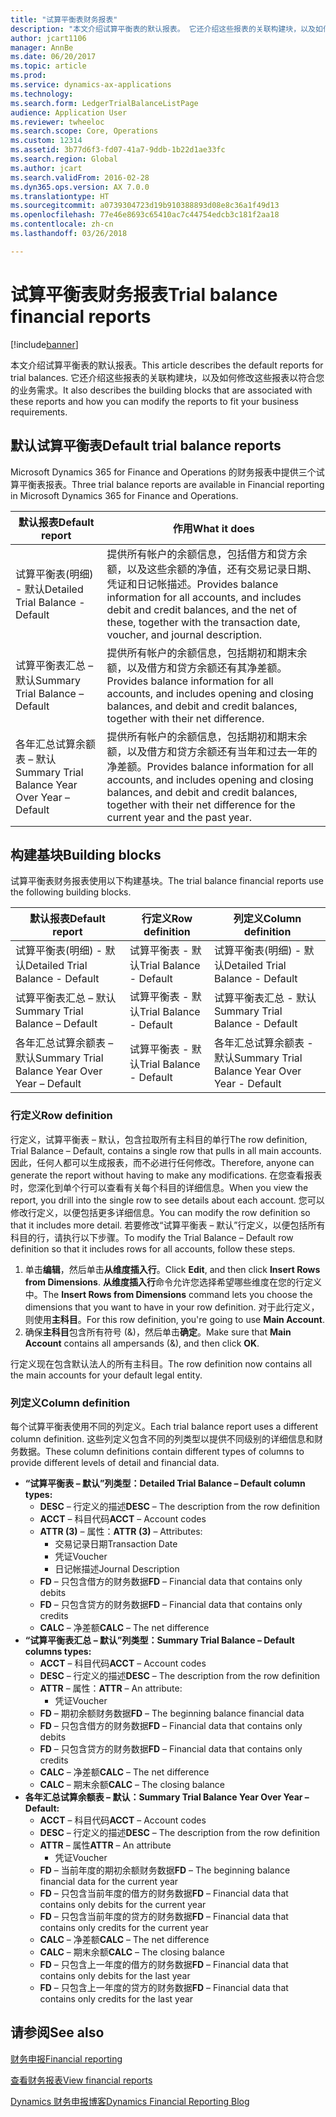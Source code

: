 ```yaml
---
title: "试算平衡表财务报表"
description: "本文介绍试算平衡表的默认报表。 它还介绍这些报表的关联构建块，以及如何修改这些报表以符合您的业务需求。"
author: jcart1106
manager: AnnBe
ms.date: 06/20/2017
ms.topic: article
ms.prod: 
ms.service: dynamics-ax-applications
ms.technology: 
ms.search.form: LedgerTrialBalanceListPage
audience: Application User
ms.reviewer: twheeloc
ms.search.scope: Core, Operations
ms.custom: 12314
ms.assetid: 3b77d6f3-fd07-41a7-9ddb-1b22d1ae33fc
ms.search.region: Global
ms.author: jcart
ms.search.validFrom: 2016-02-28
ms.dyn365.ops.version: AX 7.0.0
ms.translationtype: HT
ms.sourcegitcommit: a0739304723d19b910388893d08e8c36a1f49d13
ms.openlocfilehash: 77e46e8693c65410ac7c44754edcb3c181f2aa18
ms.contentlocale: zh-cn
ms.lasthandoff: 03/26/2018

---
```


# <a name="trial-balance-financial-reports"></a><span data-ttu-id="cddcb-104">试算平衡表财务报表</span><span class="sxs-lookup"><span data-stu-id="cddcb-104">Trial balance financial reports</span></span>

[!include[banner](../includes/banner.md)]


<span data-ttu-id="cddcb-105">本文介绍试算平衡表的默认报表。</span><span class="sxs-lookup"><span data-stu-id="cddcb-105">This article describes the default reports for trial balances.</span></span> <span data-ttu-id="cddcb-106">它还介绍这些报表的关联构建块，以及如何修改这些报表以符合您的业务需求。</span><span class="sxs-lookup"><span data-stu-id="cddcb-106">It also describes the building blocks that are associated with these reports and how you can modify the reports to fit your business requirements.</span></span> 

<a name="default-trial-balance-reports"></a><span data-ttu-id="cddcb-107">默认试算平衡表</span><span class="sxs-lookup"><span data-stu-id="cddcb-107">Default trial balance reports</span></span>
-----------------------------

<span data-ttu-id="cddcb-108">Microsoft Dynamics 365 for Finance and Operations 的财务报表中提供三个试算平衡表报表。</span><span class="sxs-lookup"><span data-stu-id="cddcb-108">Three trial balance reports are available in Financial reporting in Microsoft Dynamics 365 for Finance and Operations.</span></span>

| <span data-ttu-id="cddcb-109">默认报表</span><span class="sxs-lookup"><span data-stu-id="cddcb-109">Default report</span></span>                                 | <span data-ttu-id="cddcb-110">作用</span><span class="sxs-lookup"><span data-stu-id="cddcb-110">What it does</span></span>                                                                                                                                                                                        |
|------------------------------------------------|-----------------------------------------------------------------------------------------------------------------------------------------------------------------------------------------------------|
| <span data-ttu-id="cddcb-111">试算平衡表(明细) - 默认</span><span class="sxs-lookup"><span data-stu-id="cddcb-111">Detailed Trial Balance - Default</span></span>               | <span data-ttu-id="cddcb-112">提供所有帐户的余额信息，包括借方和贷方余额，以及这些余额的净值，还有交易记录日期、凭证和日记帐描述。</span><span class="sxs-lookup"><span data-stu-id="cddcb-112">Provides balance information for all accounts, and includes debit and credit balances, and the net of these, together with the transaction date, voucher, and journal description.</span></span>                  |
| <span data-ttu-id="cddcb-113">试算平衡表汇总 – 默认</span><span class="sxs-lookup"><span data-stu-id="cddcb-113">Summary Trial Balance – Default</span></span>                | <span data-ttu-id="cddcb-114">提供所有帐户的余额信息，包括期初和期末余额，以及借方和贷方余额还有其净差额。</span><span class="sxs-lookup"><span data-stu-id="cddcb-114">Provides balance information for all accounts, and includes opening and closing balances, and debit and credit balances, together with their net difference.</span></span>                                        |
| <span data-ttu-id="cddcb-115">各年汇总试算余额表 – 默认</span><span class="sxs-lookup"><span data-stu-id="cddcb-115">Summary Trial Balance Year Over Year – Default</span></span> | <span data-ttu-id="cddcb-116">提供所有帐户的余额信息，包括期初和期末余额，以及借方和贷方余额还有当年和过去一年的净差额。</span><span class="sxs-lookup"><span data-stu-id="cddcb-116">Provides balance information for all accounts, and includes opening and closing balances, and debit and credit balances, together with their net difference for the current year and the past year.</span></span> |

## <a name="building-blocks"></a><span data-ttu-id="cddcb-117">构建基块</span><span class="sxs-lookup"><span data-stu-id="cddcb-117">Building blocks</span></span>
<span data-ttu-id="cddcb-118">试算平衡表财务报表使用以下构建基块。</span><span class="sxs-lookup"><span data-stu-id="cddcb-118">The trial balance financial reports use the following building blocks.</span></span>

| <span data-ttu-id="cddcb-119">默认报表</span><span class="sxs-lookup"><span data-stu-id="cddcb-119">Default report</span></span>                                 | <span data-ttu-id="cddcb-120">行定义</span><span class="sxs-lookup"><span data-stu-id="cddcb-120">Row definition</span></span>          | <span data-ttu-id="cddcb-121">列定义</span><span class="sxs-lookup"><span data-stu-id="cddcb-121">Column definition</span></span>                              |
|------------------------------------------------|-------------------------|------------------------------------------------|
| <span data-ttu-id="cddcb-122">试算平衡表(明细) - 默认</span><span class="sxs-lookup"><span data-stu-id="cddcb-122">Detailed Trial Balance - Default</span></span>               | <span data-ttu-id="cddcb-123">试算平衡表 - 默认</span><span class="sxs-lookup"><span data-stu-id="cddcb-123">Trial Balance - Default</span></span> | <span data-ttu-id="cddcb-124">试算平衡表(明细) - 默认</span><span class="sxs-lookup"><span data-stu-id="cddcb-124">Detailed Trial Balance - Default</span></span>               |
| <span data-ttu-id="cddcb-125">试算平衡表汇总 – 默认</span><span class="sxs-lookup"><span data-stu-id="cddcb-125">Summary Trial Balance – Default</span></span>                | <span data-ttu-id="cddcb-126">试算平衡表 - 默认</span><span class="sxs-lookup"><span data-stu-id="cddcb-126">Trial Balance - Default</span></span> | <span data-ttu-id="cddcb-127">试算平衡表汇总 - 默认</span><span class="sxs-lookup"><span data-stu-id="cddcb-127">Summary Trial Balance - Default</span></span>                |
| <span data-ttu-id="cddcb-128">各年汇总试算余额表 – 默认</span><span class="sxs-lookup"><span data-stu-id="cddcb-128">Summary Trial Balance Year Over Year – Default</span></span> | <span data-ttu-id="cddcb-129">试算平衡表 - 默认</span><span class="sxs-lookup"><span data-stu-id="cddcb-129">Trial Balance - Default</span></span> | <span data-ttu-id="cddcb-130">各年汇总试算余额表 - 默认</span><span class="sxs-lookup"><span data-stu-id="cddcb-130">Summary Trial Balance Year Over Year - Default</span></span> |

### <a name="row-definition"></a><span data-ttu-id="cddcb-131">行定义</span><span class="sxs-lookup"><span data-stu-id="cddcb-131">Row definition</span></span>

<span data-ttu-id="cddcb-132">行定义，试算平衡表 – 默认，包含拉取所有主科目的单行</span><span class="sxs-lookup"><span data-stu-id="cddcb-132">The row definition, Trial Balance – Default, contains a single row that pulls in all main accounts.</span></span> <span data-ttu-id="cddcb-133">因此，任何人都可以生成报表，而不必进行任何修改。</span><span class="sxs-lookup"><span data-stu-id="cddcb-133">Therefore, anyone can generate the report without having to make any modifications.</span></span> <span data-ttu-id="cddcb-134">在您查看报表时，您深化到单个行可以查看有关每个科目的详细信息。</span><span class="sxs-lookup"><span data-stu-id="cddcb-134">When you view the report, you drill into the single row to see details about each account.</span></span> <span data-ttu-id="cddcb-135">您可以修改行定义，以便包括更多详细信息。</span><span class="sxs-lookup"><span data-stu-id="cddcb-135">You can modify the row definition so that it includes more detail.</span></span> <span data-ttu-id="cddcb-136">若要修改“试算平衡表 – 默认”行定义，以便包括所有科目的行，请执行以下步骤。</span><span class="sxs-lookup"><span data-stu-id="cddcb-136">To modify the Trial Balance – Default row definition so that it includes rows for all accounts, follow these steps.</span></span>

1.  <span data-ttu-id="cddcb-137">单击**编辑**，然后单击**从维度插入行**。</span><span class="sxs-lookup"><span data-stu-id="cddcb-137">Click **Edit**, and then click **Insert Rows from Dimensions**.</span></span> <span data-ttu-id="cddcb-138">**从维度插入行**命令允许您选择希望哪些维度在您的行定义中。</span><span class="sxs-lookup"><span data-stu-id="cddcb-138">The **Insert Rows from Dimensions** command lets you choose the dimensions that you want to have in your row definition.</span></span> <span data-ttu-id="cddcb-139">对于此行定义，则使用**主科目**。</span><span class="sxs-lookup"><span data-stu-id="cddcb-139">For this row definition, you're going to use **Main Account**.</span></span>
2.  <span data-ttu-id="cddcb-140">确保**主科目**包含所有符号 (&)，然后单击**确定**。</span><span class="sxs-lookup"><span data-stu-id="cddcb-140">Make sure that **Main Account** contains all ampersands (&), and then click **OK**.</span></span>

<span data-ttu-id="cddcb-141">行定义现在包含默认法人的所有主科目。</span><span class="sxs-lookup"><span data-stu-id="cddcb-141">The row definition now contains all the main accounts for your default legal entity.</span></span>

### <a name="column-definition"></a><span data-ttu-id="cddcb-142">列定义</span><span class="sxs-lookup"><span data-stu-id="cddcb-142">Column definition</span></span>

<span data-ttu-id="cddcb-143">每个试算平衡表使用不同的列定义。</span><span class="sxs-lookup"><span data-stu-id="cddcb-143">Each trial balance report uses a different column definition.</span></span> <span data-ttu-id="cddcb-144">这些列定义包含不同的列类型以提供不同级别的详细信息和财务数据。</span><span class="sxs-lookup"><span data-stu-id="cddcb-144">These column definitions contain different types of columns to provide different levels of detail and financial data.</span></span>

-   <span data-ttu-id="cddcb-145">**“试算平衡表 – 默认”列类型：**</span><span class="sxs-lookup"><span data-stu-id="cddcb-145">**Detailed Trial Balance – Default column types:**</span></span>
    -   <span data-ttu-id="cddcb-146">**DESC** – 行定义的描述</span><span class="sxs-lookup"><span data-stu-id="cddcb-146">**DESC** – The description from the row definition</span></span>
    -   <span data-ttu-id="cddcb-147">**ACCT** – 科目代码</span><span class="sxs-lookup"><span data-stu-id="cddcb-147">**ACCT** – Account codes</span></span>
    -   <span data-ttu-id="cddcb-148">**ATTR (3)** – 属性：</span><span class="sxs-lookup"><span data-stu-id="cddcb-148">**ATTR (3)** – Attributes:</span></span>
        -   <span data-ttu-id="cddcb-149">交易记录日期</span><span class="sxs-lookup"><span data-stu-id="cddcb-149">Transaction Date</span></span>
        -   <span data-ttu-id="cddcb-150">凭证</span><span class="sxs-lookup"><span data-stu-id="cddcb-150">Voucher</span></span>
        -   <span data-ttu-id="cddcb-151">日记帐描述</span><span class="sxs-lookup"><span data-stu-id="cddcb-151">Journal Description</span></span>
    -   <span data-ttu-id="cddcb-152">**FD** – 只包含借方的财务数据</span><span class="sxs-lookup"><span data-stu-id="cddcb-152">**FD** – Financial data that contains only debits</span></span>
    -   <span data-ttu-id="cddcb-153">**FD** – 只包含贷方的财务数据</span><span class="sxs-lookup"><span data-stu-id="cddcb-153">**FD** – Financial data that contains only credits</span></span>
    -   <span data-ttu-id="cddcb-154">**CALC** – 净差额</span><span class="sxs-lookup"><span data-stu-id="cddcb-154">**CALC** – The net difference</span></span>
-   <span data-ttu-id="cddcb-155">**“试算平衡表汇总 – 默认”列类型：**</span><span class="sxs-lookup"><span data-stu-id="cddcb-155">**Summary Trial Balance – Default columns types:**</span></span>
    -   <span data-ttu-id="cddcb-156">**ACCT** – 科目代码</span><span class="sxs-lookup"><span data-stu-id="cddcb-156">**ACCT** – Account codes</span></span>
    -   <span data-ttu-id="cddcb-157">**DESC** – 行定义的描述</span><span class="sxs-lookup"><span data-stu-id="cddcb-157">**DESC** – The description from the row definition</span></span>
    -   <span data-ttu-id="cddcb-158">**ATTR** – 属性：</span><span class="sxs-lookup"><span data-stu-id="cddcb-158">**ATTR** – An attribute:</span></span>
        -   <span data-ttu-id="cddcb-159">凭证</span><span class="sxs-lookup"><span data-stu-id="cddcb-159">Voucher</span></span>
    -   <span data-ttu-id="cddcb-160">**FD** – 期初余额财务数据</span><span class="sxs-lookup"><span data-stu-id="cddcb-160">**FD** – The beginning balance financial data</span></span>
    -   <span data-ttu-id="cddcb-161">**FD** – 只包含借方的财务数据</span><span class="sxs-lookup"><span data-stu-id="cddcb-161">**FD** – Financial data that contains only debits</span></span>
    -   <span data-ttu-id="cddcb-162">**FD** – 只包含贷方的财务数据</span><span class="sxs-lookup"><span data-stu-id="cddcb-162">**FD** – Financial data that contains only credits</span></span>
    -   <span data-ttu-id="cddcb-163">**CALC** – 净差额</span><span class="sxs-lookup"><span data-stu-id="cddcb-163">**CALC** – The net difference</span></span>
    -   <span data-ttu-id="cddcb-164">**CALC** – 期末余额</span><span class="sxs-lookup"><span data-stu-id="cddcb-164">**CALC** – The closing balance</span></span>
-   <span data-ttu-id="cddcb-165">**各年汇总试算余额表 – 默认：**</span><span class="sxs-lookup"><span data-stu-id="cddcb-165">**Summary Trial Balance Year Over Year – Default:**</span></span>
    -   <span data-ttu-id="cddcb-166">**ACCT** – 科目代码</span><span class="sxs-lookup"><span data-stu-id="cddcb-166">**ACCT** – Account codes</span></span>
    -   <span data-ttu-id="cddcb-167">**DESC** – 行定义的描述</span><span class="sxs-lookup"><span data-stu-id="cddcb-167">**DESC** – The description from the row definition</span></span>
    -   <span data-ttu-id="cddcb-168">**ATTR** – 属性</span><span class="sxs-lookup"><span data-stu-id="cddcb-168">**ATTR** – An attribute</span></span>
        -   <span data-ttu-id="cddcb-169">凭证</span><span class="sxs-lookup"><span data-stu-id="cddcb-169">Voucher</span></span>
    -   <span data-ttu-id="cddcb-170">**FD** – 当前年度的期初余额财务数据</span><span class="sxs-lookup"><span data-stu-id="cddcb-170">**FD** – The beginning balance financial data for the current year</span></span>
    -   <span data-ttu-id="cddcb-171">**FD** – 只包含当前年度的借方的财务数据</span><span class="sxs-lookup"><span data-stu-id="cddcb-171">**FD** – Financial data that contains only debits for the current year</span></span>
    -   <span data-ttu-id="cddcb-172">**FD** – 只包含当前年度的贷方的财务数据</span><span class="sxs-lookup"><span data-stu-id="cddcb-172">**FD** – Financial data that contains only credits for the current year</span></span>
    -   <span data-ttu-id="cddcb-173">**CALC** – 净差额</span><span class="sxs-lookup"><span data-stu-id="cddcb-173">**CALC** – The net difference</span></span>
    -   <span data-ttu-id="cddcb-174">**CALC** – 期末余额</span><span class="sxs-lookup"><span data-stu-id="cddcb-174">**CALC** – The closing balance</span></span>
    -   <span data-ttu-id="cddcb-175">**FD** – 只包含上一年度的借方的财务数据</span><span class="sxs-lookup"><span data-stu-id="cddcb-175">**FD** – Financial data that contains only debits for the last year</span></span>
    -   <span data-ttu-id="cddcb-176">**FD** – 只包含上一年度的贷方的财务数据</span><span class="sxs-lookup"><span data-stu-id="cddcb-176">**FD** – Financial data that contains only credits for the last year</span></span>

 

<a name="see-also"></a><span data-ttu-id="cddcb-177">请参阅</span><span class="sxs-lookup"><span data-stu-id="cddcb-177">See also</span></span>
--------

[<span data-ttu-id="cddcb-178">财务申报</span><span class="sxs-lookup"><span data-stu-id="cddcb-178">Financial reporting</span></span>](financial-reporting-getting-started.md)

[<span data-ttu-id="cddcb-179">查看财务报表</span><span class="sxs-lookup"><span data-stu-id="cddcb-179">View financial reports</span></span>](view-financial-reports.md)

[<span data-ttu-id="cddcb-180">Dynamics 财务申报博客</span><span class="sxs-lookup"><span data-stu-id="cddcb-180">Dynamics Financial Reporting Blog</span></span>](http://blogs.msdn.com/b/dynamics_financial_reporting/)




